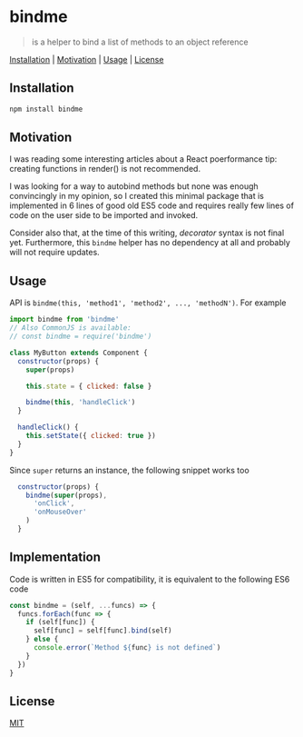 # bindme

> is a helper to bind a list of methods to an object reference

[Installation](#installation) |
[Motivation](#motivation) |
[Usage](#usage) |
[License](#license)

## Installation

```bash
npm install bindme
```

## Motivation

I was reading some interesting articles about a React poerformance tip:
creating functions in render() is not recommended.

I was looking for a way to autobind methods but none was enough
convincingly in my opinion, so I created this minimal package that is
implemented in 6 lines of good old ES5 code and requires really few lines
of code on the user side to be imported and invoked.

Consider also that, at the time of this writing, *decorator* syntax is
not final yet. Furthermore, this `bindme` helper has no dependency at all
and probably will not require updates.

## Usage

API is `bindme(this, 'method1', 'method2', ..., 'methodN')`.
For example

```javascript
import bindme from 'bindme'
// Also CommonJS is available:
// const bindme = require('bindme')

class MyButton extends Component {
  constructor(props) {
    super(props)

    this.state = { clicked: false }

    bindme(this, 'handleClick')
  }

  handleClick() {
    this.setState({ clicked: true })
  }
}
```

Since `super` returns an instance, the following snippet works too

```javascript
  constructor(props) {
    bindme(super(props),
      'onClick',
      'onMouseOver'
    )
  }
```

## Implementation

Code is written in ES5 for compatibility, it is equivalent to the
following ES6 code

```javascript
const bindme = (self, ...funcs) => {
  funcs.forEach(func => {
    if (self[func]) {
      self[func] = self[func].bind(self)
    } else {
      console.error(`Method ${func} is not defined`)
    }
  })
}
```

## License

[MIT](http://g14n.info/mit-license)

